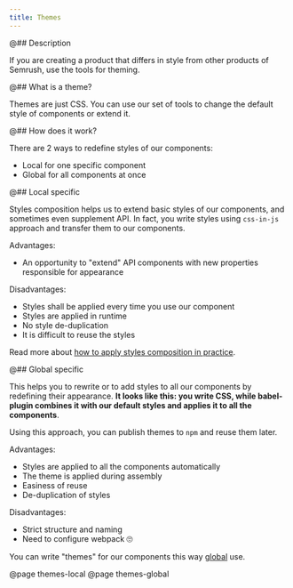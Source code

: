 ```yaml
---
title: Themes
---
```


@## Description

If you are creating a product that differs in style from other products of Semrush, use the tools for theming.

@## What is a theme?

Themes are just CSS. You can use our set of tools to change the default style of components or extend it.

@## How does it work?

There are 2 ways to redefine styles of our components:

- Local for one specific component
- Global for all components at once

@## Local specific

Styles composition helps us to extend basic styles of our components, and sometimes even supplement API. In fact, you write styles using `css-in-js` approach and transfer them to our components.

Advantages:

- An opportunity to "extend" API components with new properties responsible for appearance

Disadvantages:

- Styles shall be applied every time you use our component
- Styles are applied in runtime
- No style de-duplication
- It is difficult to reuse the styles

Read more about [how to apply styles composition in practice](/style/themes/themes-local/).

@## Global specific

This helps you to rewrite or to add styles to all our components by redefining their appearance. **It looks like this: you write CSS, while babel-plugin combines it with our default styles and applies it to all the components**.

Using this approach, you can publish themes to `npm` and reuse them later.

Advantages:

- Styles are applied to all the components automatically
- The theme is applied during assembly
- Easiness of reuse
- De-duplication of styles

Disadvantages:

- Strict structure and naming
- Need to configure webpack 🙄

You can write "themes" for our components this way [global](/style/themes/themes-global/) use.

@page themes-local
@page themes-global

